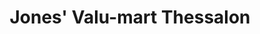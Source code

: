 ---
title: "Jones' Valu-mart Thessalon"
url: /thessalon/jones-valu-mart-thessalon/
shop: Supermarkt
---
